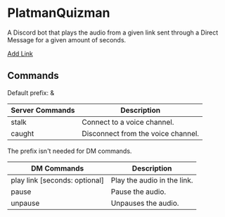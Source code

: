 # PlatmanQuizman
A Discord bot that plays the audio from a given link sent through a Direct Message for a given amount of seconds.

[Add Link](https://discord.com/api/oauth2/authorize?client_id=1009551579487154176&permissions=1117184&scope=bot%20applications.commands)

## Commands
Default prefix: &  

| Server Commands | Description                |
|---------|------------------------------------|
| stalk   | Connect to a voice channel.        |
| caught  | Disconnect from the voice channel. |

The prefix isn't needed for DM commands.

| DM Commands | Description                |
|---------|------------------------------------|
| play link [seconds: optional] | Play the audio in the link. |
| pause  | Pause the audio. |
| unpause  | Unpauses the audio. |